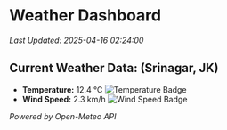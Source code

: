 
# Weather Dashboard

_Last Updated: 2025-04-16 02:24:00_

## Current Weather Data: (Srinagar, JK)
- **Temperature:** 12.4 °C ![Temperature Badge](https://img.shields.io/badge/Temperature-Low%20Temp-blue)
- **Wind Speed:** 2.3 km/h ![Wind Speed Badge](https://img.shields.io/badge/Wind%20Speed-Light%20Wind-blue)

*Powered by Open-Meteo API*

